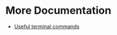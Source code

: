 # More Documentation

* [Useful terminal commands](https://github.com/herereadthis/lutra/blob/master/docs/terminal_commands.md)